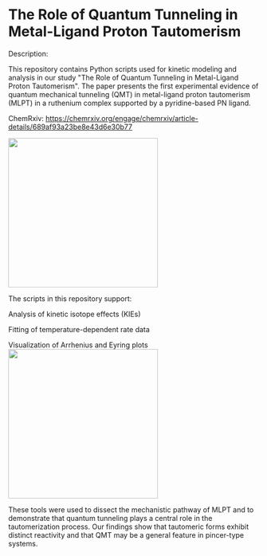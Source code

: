 # The Role of Quantum Tunneling in Metal-Ligand Proton Tautomerism

Description:

This repository contains Python scripts used for kinetic modeling and analysis in our study "The Role of Quantum Tunneling in Metal-Ligand Proton Tautomerism". The paper presents the first experimental evidence of quantum mechanical tunneling (QMT) in metal-ligand proton tautomerism (MLPT) in a ruthenium complex supported by a pyridine-based PN ligand.

ChemRxiv: https://chemrxiv.org/engage/chemrxiv/article-details/689af93a23be8e43d6e30b77

<img src="https://github.com/user-attachments/assets/7e96e159-fc38-4d0b-a482-abc1e9ba17f3" width="300">

The scripts in this repository support:

Analysis of kinetic isotope effects (KIEs)

Fitting of temperature-dependent rate data

Visualization of Arrhenius and Eyring plots
<img src="https://github.com/user-attachments/assets/becd0b29-6969-4aba-b019-a5d34aa0c3bd" width="300">


These tools were used to dissect the mechanistic pathway of MLPT and to demonstrate that quantum tunneling plays a central role in the tautomerization process. Our findings show that tautomeric forms exhibit distinct reactivity and that QMT may be a general feature in pincer-type systems.
